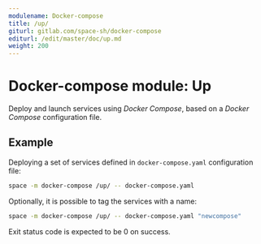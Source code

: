 ```yaml
---
modulename: Docker-compose
title: /up/
giturl: gitlab.com/space-sh/docker-compose
editurl: /edit/master/doc/up.md
weight: 200
---
```

# Docker-compose module: Up

Deploy and launch services using _Docker Compose_, based on a _Docker Compose_ configuration file.


## Example

Deploying a set of services defined in `docker-compose.yaml` configuration file:
```sh
space -m docker-compose /up/ -- docker-compose.yaml
```

Optionally, it is possible to tag the services with a name:
```sh
space -m docker-compose /up/ -- docker-compose.yaml "newcompose"
```

Exit status code is expected to be 0 on success.
